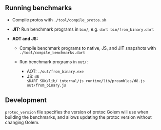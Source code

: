 ## Running benchmarks

- Compile protos with `./tool/compile_protos.sh`

- **JIT:** Run benchmark programs in `bin/`, e.g. `dart bin/from_binary.dart`

- **AOT and JS:**

  - Compile benchmark programs to native, JS, and JIT snapshots with
    `./tool/compile_benchmarks.dart`

  - Run benchmark programs in `out/`:
    - AOT: `./out/from_binary.exe`
    - JS: `d8 $DART_SDK/lib/_internal/js_runtime/lib/preambles/d8.js out/from_binary.js`

## Development

`protoc_version` file specifies the version of protoc Golem will use when
building the benchmarks, and allows updating the protoc version without
changing Golem.
